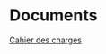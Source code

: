 # Documents

[Cahier des charges](https://efrei365net-my.sharepoint.com/:w:/g/personal/victor_boulet_efrei_net/EajBLRhD7VxMrekULlzzZFoBav6vtwwSv19_fTmAWm2B-A?e=ovHvS2)
